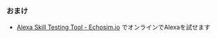 ### おまけ

* [Alexa Skill Testing Tool \- Echosim\.io](https://echosim.io/welcome?next=%2F)  でオンラインでAlexaを試せます
